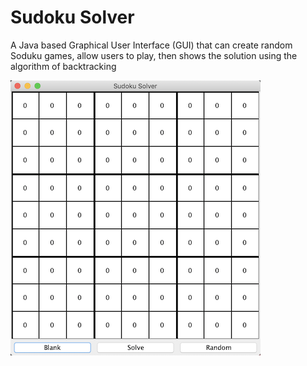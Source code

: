 # Sudoku Solver
 A Java based Graphical User Interface (GUI) that can create random Soduku games, allow users to play, then shows the solution using the algorithm of backtracking

![Blank Game](/Screenshots/Blank.png)
